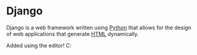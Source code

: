 # Django

Django is a web framework written using [Python](/wiki/Python) that allows for the design of web applications that generate [HTML](/wiki/HTML) dynamically.

Added using the editor! C: